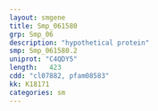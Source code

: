 ```yaml
---
layout: smgene
title: Smp_061580
grp: Smp_06
description: "hypothetical protein"
smp: Smp_061580.2
uniprot: "C4QDY5"
length:   423
cdd: "cl07882, pfam08583"
kk: K18171
categories: sm
---
```

